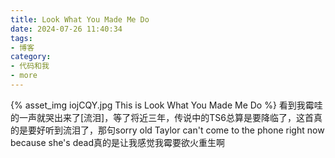 ```yaml
---
title: Look What You Made Me Do
date: 2024-07-26 11:40:34
tags:
- 博客
category:
- 代码和我
- more
---
```

{% asset_img iojCQY.jpg This is Look What You Made Me Do %}
看到我霉哇的一声就哭出来了[流泪]，等了将近三年，传说中的TS6总算是要降临了，这首真的是要好听到流泪了，那句sorry old Taylor can't come to the phone right now because she's dead真的是让我感觉我霉要欲火重生啊